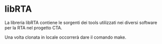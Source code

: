 
# libRTA

La libreria libRTA contiene le sorgenti dei tools utilizzati nei diversi software per la RTA nel progetto CTA.

Una volta clonata in locale occorrerà dare il comando	make.
